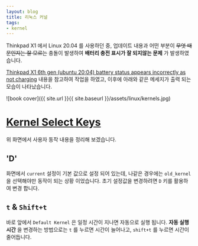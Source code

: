```yaml
---
layout: blog
title: 리눅스 커널
tags:
- kernel
---
```


Thinkpad X1 에서 Linux 20.04 를 사용하던 중, 업데이트 내용과 어떤 부분이 <strike>무엇 때문인지는 잘 모르는</strike> 충돌이 발생하여 **배터리 충전 표시가 잘 되지않는 문제** 가 발생하였습니다. 

[Thinkpad X1 6th gen (ubuntu 20:04) battery status appears incorrectly as not charging](https://askubuntu.com/questions/1407007/thinkpad-x1-6th-gen-ubuntu-2004-battery-status-appears-incorrectly-as-not-cha) 내용을 참고하여 작업을 하였고, 이후에 아래와 같은 메세지가 출력 되는 모습이 나타났습니다.

![book cover]({{ site.url }}{{ site.baseurl }}/assets/linux/kernels.jpg)


# [Kernel Select Keys](https://www.reddit.com/r/pop_os/comments/t568c4/pop_os_defaulting_to_oldkernconf_on_boot/)

위 화면에서 사용자 동작 내용을 정리해 보겠습니다.

## 'D'
화면에서 `current` 설정이 기본 값으로 설정 되어 있는데, 나같은 경우에는 `old_kernel` 을 선택해야만 동작이 되는 상황 이었습니다. 초기 설정값을 변경하려면 `D` 키를 활용하여 변경 합니다.

## `t` & `Shift+t`
바로 앞에서 `Default Kernel` 은 일정 시간이 지나면 자동으로 실행 됩니다. **자동 실행시간** 을 변경하는 방법으로는 `t` 를 누르면 시간이 늘어나고, `shift+t` 를 누르면 시간이 줄어듭니다.